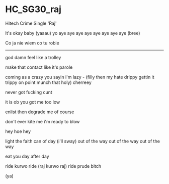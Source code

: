 # HC_SG30_raj
Hitech Crime Single 'Raj'

It's okay baby (yaaau)
yo aye aye aye aye aye aye aye aye
(bree)

Co ja nie wiem co tu robie

---


god damn feel like a trolley

make that contact like it's parole

coming as a crazy you sayin i'm lazy - (filly then my hate drippy gettin it trippy 
on point munch that holy) cherreey

never got fucking cunt

it is ob  you got me too low

enlist then degrade me of course

don't ever kite me i'm ready to blow

hey hoe hey



light the faith can of day (i'll sway)
out of the way
out of the way
out of the way

eat you day after day

ride kurwo ride (raj kurwo raj)
ride prude bitch

(ya)

